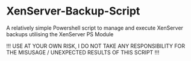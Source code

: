 # XenServer-Backup-Script
A relatively simple Powershell script to manage and execute XenServer backups utilising the XenServer PS Module

!!! USE AT YOUR OWN RISK, I DO NOT TAKE ANY RESPONSIBILITY FOR THE MISUSAGE / UNEXPECTED RESULTS OF THIS SCRIPT !!!
